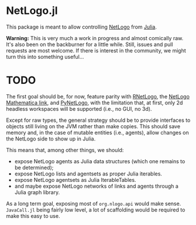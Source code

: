 # NetLogo.jl

This package is meant to allow controlling [NetLogo](http://ccl.northwestern.edu/netlogo/) from [Julia](https://julialang.org/).

**Warning:** This is very much a work in progress and almost comically raw. It's also been on the backburner for a little while. Still, issues and pull requests are most welcome. If there is interest in the community, we might turn this into something useful...

# TODO

The first goal should be, for now, feature parity with [RNetLogo](https://cran.r-project.org/web/packages/RNetLogo/index.html), the [NetLogo Mathematica link](https://ccl.northwestern.edu/netlogo/docs/mathematica.html), and [PyNetLogo](https://github.com/quaquel/pyNetLogo), with the limitation that, at first, only 2d headless workspaces will be supported (i.e., no GUI, no 3d).

Except for raw types, the general strategy should be to provide interfaces to objects still living on the JVM rather than make copies. This should save memory and, in the case of mutable entities (i.e., agents), allow changes on the NetLogo side to show up in Julia.

This means that, among other things, we should:

- expose NetLogo agents as Julia data structures (which one remains to be determined);
- expose NetLogo lists and agentsets as proper Julia iterables.
- expose NetLogo agentsets as Julia IterableTables.
- and maybe expose NetLogo networks of links and agents through a Julia graph library.

As a long term goal, exposing most of `org.nlogo.api` would make sense. `JavaCall.jl` being fairly low level, a lot of scaffolding would be required to make this easy to use.
